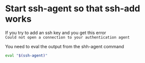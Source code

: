 # Start ssh-agent so that ssh-add works

If you try to add an ssh key and you get this error  
`Could not open a connection to your authentication agent`

You need to eval the output from the shh-agent command
```bash
eval "$(ssh-agent)"
```
